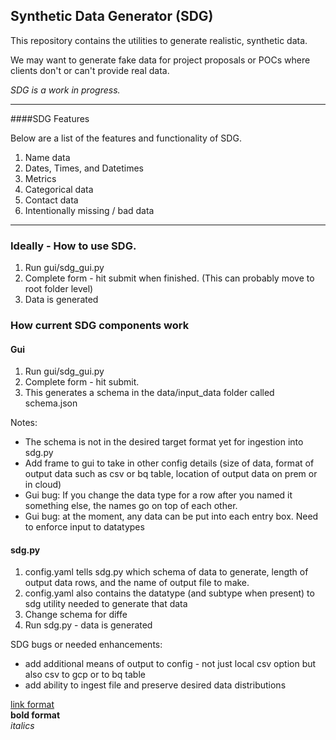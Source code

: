 ## Synthetic Data Generator (SDG)

This repository contains the utilities to generate realistic, synthetic data.

We may want to generate fake data for project proposals or POCs where clients don't or can't provide real data.


*SDG is a work in progress.*

---

####SDG Features

Below are a list of the features and functionality of SDG.

1. Name data
2. Dates, Times, and Datetimes
3. Metrics
4. Categorical data
5. Contact data
6. Intentionally missing / bad data

---

### Ideally - How to use SDG. 
1. Run gui/sdg_gui.py
2. Complete form - hit submit when finished. (This can probably move to root folder level)
3. Data is generated

### How current SDG components work
#### Gui
1. Run gui/sdg_gui.py
2. Complete form - hit submit.
3. This generates a schema in the data/input_data folder called schema.json

Notes: 
- The schema is not in the desired target format yet for ingestion into sdg.py
- Add frame to gui to take in other config details (size of data, format of output data such as csv or bq table, location of output data on prem or in cloud)
- Gui bug: If you change the data type for a row after you named it something else, the names go on top of each other.
- Gui bug: at the moment, any data can be put into each entry box. Need to enforce input to datatypes

#### sdg.py
1. config.yaml tells sdg.py which schema of data to generate, length of output data rows, and the name of output file to make.
2. config.yaml also contains the datatype (and subtype when present) to sdg utility needed to generate that data
3. Change schema for diffe
4. Run sdg.py - data is generated

SDG bugs or needed enhancements: 
- add additional means of output to config - not just local csv option but also csv to gcp or to bq table
- add ability to ingest file and preserve desired data distributions




 [link format](https://confluence.atlassian.com/x/iqyBMg)  
 **bold format**  
 *italics*
 